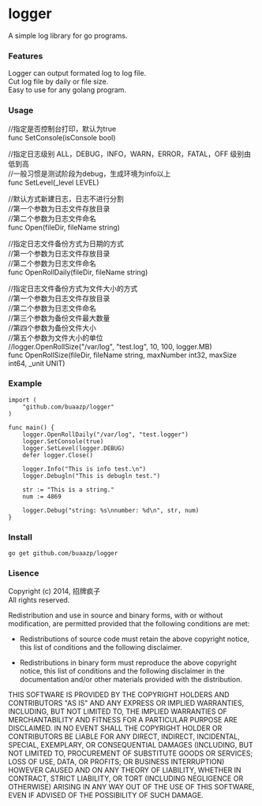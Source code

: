 logger
======

A simple log library for go programs.

### Features

Logger can output formated log to log file.  
Cut log file by daily or file size.  
Easy to use for any golang program.

### Usage

//指定是否控制台打印，默认为true  
func SetConsole(isConsole bool)

//指定日志级别  ALL，DEBUG，INFO，WARN，ERROR，FATAL，OFF 级别由低到高  
//一般习惯是测试阶段为debug，生成环境为info以上  
func SetLevel(_level LEVEL)

//默认方式新建日志，日志不进行分割  
//第一个参数为日志文件存放目录  
//第二个参数为日志文件命名  
func Open(fileDir, fileName string)

//指定日志文件备份方式为日期的方式  
//第一个参数为日志文件存放目录  
//第二个参数为日志文件命名  
func OpenRollDaily(fileDir, fileName string)

//指定日志文件备份方式为文件大小的方式  
//第一个参数为日志文件存放目录  
//第二个参数为日志文件命名  
//第三个参数为备份文件最大数量  
//第四个参数为备份文件大小  
//第五个参数为文件大小的单位  
//logger.OpenRollSize("/var/log", "test.log", 10, 100, logger.MB)  
func OpenRollSize(fileDir, fileName string, maxNumber int32, maxSize int64, _unit UNIT)

### Example

```
import (
	"github.com/buaazp/logger"
)

func main() {
	logger.OpenRollDaily("/var/log", "test.logger")
	logger.SetConsole(true)
	logger.SetLevel(logger.DEBUG)
	defer logger.Close()
	
	logger.Info("This is info test.\n")
	logger.Debugln("This is debugln test.")
	
	str := "This is a string."
	num := 4869
	
	logger.Debug("string: %s\nnumber: %d\n", str, num)	
}

```


### Install

```
go get github.com/buaazp/logger
```

### Lisence


Copyright (c) 2014, 招牌疯子  
All rights reserved.

Redistribution and use in source and binary forms, with or without modification, are permitted provided that the following conditions are met:

* Redistributions of source code must retain the above copyright notice, this
  list of conditions and the following disclaimer.

* Redistributions in binary form must reproduce the above copyright notice,
  this list of conditions and the following disclaimer in the documentation
  and/or other materials provided with the distribution.

THIS SOFTWARE IS PROVIDED BY THE COPYRIGHT HOLDERS AND CONTRIBUTORS "AS IS" AND ANY EXPRESS OR IMPLIED WARRANTIES, INCLUDING, BUT NOT LIMITED TO, THE IMPLIED WARRANTIES OF MERCHANTABILITY AND FITNESS FOR A PARTICULAR PURPOSE ARE DISCLAIMED. IN NO EVENT SHALL THE COPYRIGHT HOLDER OR CONTRIBUTORS BE LIABLE FOR ANY DIRECT, INDIRECT, INCIDENTAL, SPECIAL, EXEMPLARY, OR CONSEQUENTIAL DAMAGES (INCLUDING, BUT NOT LIMITED TO, PROCUREMENT OF SUBSTITUTE GOODS OR SERVICES; LOSS OF USE, DATA, OR PROFITS; OR BUSINESS INTERRUPTION) HOWEVER CAUSED AND ON ANY THEORY OF LIABILITY, WHETHER IN CONTRACT, STRICT LIABILITY, OR TORT (INCLUDING NEGLIGENCE OR OTHERWISE) ARISING IN ANY WAY OUT OF THE USE OF THIS SOFTWARE, EVEN IF ADVISED OF THE POSSIBILITY OF SUCH DAMAGE.
